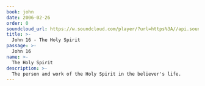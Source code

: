 ```yaml
---
book: john
date: 2006-02-26
order: 0
soundcloud_url: https://w.soundcloud.com/player/?url=https%3A//api.soundcloud.com/tracks/
title: >-
  John 16 - The Holy Spirit
passage: >-
  John 16
name: >-
  The Holy Spirit
description: >-
  The person and work of the Holy Spirit in the believer's life.
---
```


